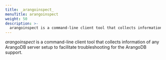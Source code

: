 ```yaml
---
title: _arangoinspect_
menuTitle: arangoinspect
weight: 50
description: >-
  arangoinspect is a command-line client tool that collects information of anyArangoDB server setup to facilitate troubleshooting for the ArangoDB support
---
```

_arangoinspect_ is a command-line client tool that collects information of any
ArangoDB server setup to facilitate troubleshooting for the ArangoDB support.
